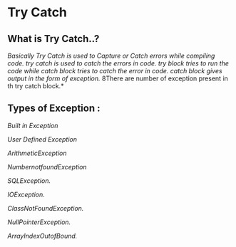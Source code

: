 # Try Catch

## What is Try Catch..?
*Basically Try Catch is used to Capture or Catch errors while compiling code.*
*try catch is used to catch the errors in code.*
*try block tries to run the code while catch block tries to catch the error in code.*
*catch block gives output in the form of exception.*
8There are number of exception present in th try catch block.* 

## Types of Exception : 
*Built in Exception* 

*User Defined Exception*

*ArithmeticException*

*NumbernotfoundException*

*SQLException.*

*IOException.*

*ClassNotFoundException.*

*NullPointerException.* 

*ArrayIndexOutofBound.*

